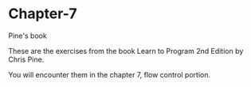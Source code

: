 Chapter-7
=========

Pine's book

These are the exercises from the book Learn to Program 2nd Edition by Chris Pine. 

You will encounter them in the chapter 7, flow control portion. 
